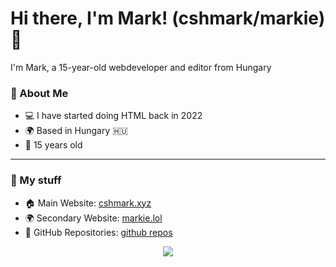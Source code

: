 # Hi there, I'm Mark! (cshmark/markie) 👋

I'm Mark, a 15-year-old webdeveloper and editor from Hungary

### 🌱 About Me
- 💻 I have started doing HTML back in 2022
- 🌍 Based in Hungary 🇭🇺
- 🎂 15 years old

---

### 🔗 My stuff
- 🏠 Main Website: [cshmark.xyz](https://cshmark.xyz)
- 🌍 Secondary Website: [markie.lol](https://markie.lol)
- 📂 GitHub Repositories: [github repos](https://github.com/markie1111?tab=repositories)

<p align="center">
  <img src="https://komarev.com/ghpvc/?username=markie1111&color=gray">
</p>
